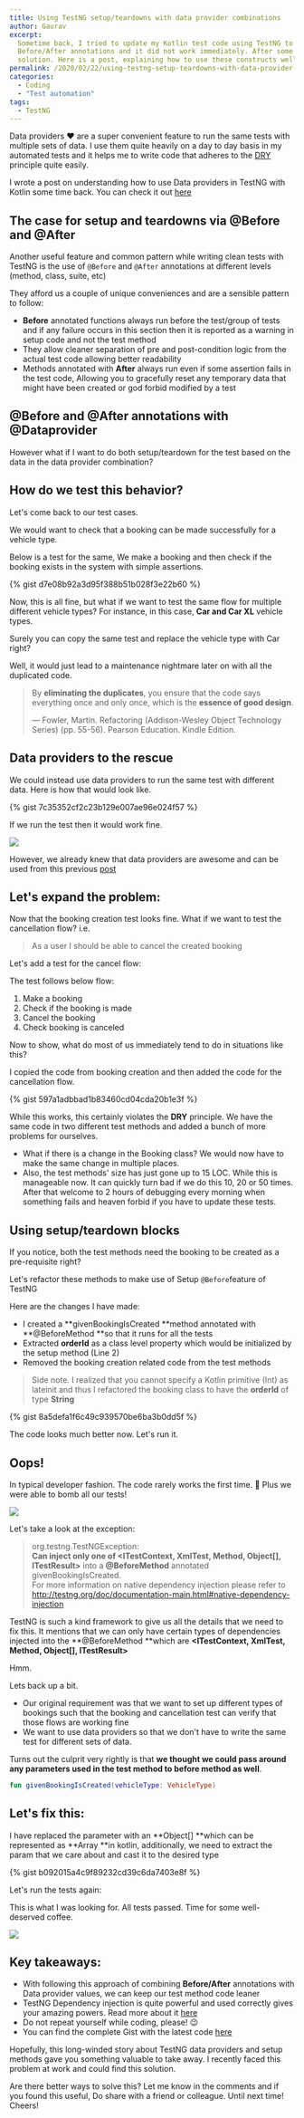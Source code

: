 ```yaml
---
title: Using TestNG setup/teardowns with data provider combinations
author: Gaurav
excerpt:
  Sometime back, I tried to update my Kotlin test code using TestNG to use data providers and
  Before/After annotations and it did not work immediately. After some research I found the
  solution. Here is a post, explaining how to use these constructs well with an example.
permalink: /2020/02/22/using-testng-setup-teardowns-with-data-provider-combinations/
categories:
  - Coding
  - "Test automation"
tags:
  - TestNG
---
```


<p class="has-drop-cap">
  Data providers ♥&nbsp;are a super convenient feature to run the same tests with multiple sets of data. I use them quite heavily on a day to day basis in my automated tests and it helps me to write code that adheres to the <a href="https://dzone.com/articles/software-design-principles-dry-and-kiss">DRY</a> principle quite easily.
</p>

I wrote a post on understanding how to use Data providers in TestNG with Kotlin some time back. You
can check it out
[here](https://automationhacks.blog/2019/09/17/working-with-testng-data-providers-in-kotlin/)

## The case for setup and teardowns via @Before and @After

Another useful feature and common pattern while writing clean tests with TestNG is the use of
`@Before` and `@After` annotations at different levels (method, class, suite, etc)

They afford us a couple of unique conveniences and are a sensible pattern to follow:

- **Before** annotated functions always run before the test/group of tests and if any failure occurs
  in this section then it is reported as a warning in setup code and not the test method
- They allow cleaner separation of pre and post-condition logic from the actual test code allowing
  better readability&nbsp;
- Methods annotated with **After** always run even if some assertion fails in the test code,
  Allowing you to gracefully reset any temporary data that might have been created or god forbid
  modified by a test

## @Before and @After annotations with @Dataprovider

However what if I want to do both setup/teardown for the test based on the data in the data provider
combination?

## How do we test this behavior?

Let's come back to our test cases.&nbsp;

We would want to check that a booking can be made successfully for a vehicle type.

Below is a test for the same, We make a booking and then check if the booking exists in the system
with simple assertions.

{% gist d7e08b92a3d95f388b51b028f3e22b60 %}

Now, this is all fine, but what if we want to test the same flow for multiple different vehicle
types? For instance, in this case, **Car and Car XL** vehicle types.

Surely you can copy the same test and replace the vehicle type with Car right?

Well, it would just lead to a maintenance nightmare later on with all the duplicated code.

> By **eliminating the duplicates**, you ensure that the code says everything once and only once,
> which is the **essence of good design**.
>
> &#8212; Fowler, Martin. Refactoring (Addison-Wesley Object Technology Series) (pp. 55-56). Pearson
> Education. Kindle Edition.

## Data providers to the rescue

We could instead use data providers to run the same test with different data. Here is how that would
look like.

{% gist 7c35352cf2c23b129e007ae96e024f57 %}

If we run the test then it would work fine.

![](/assets/images/wp-content/uploads/2020/02/testwithdataprovider.png)


However, we already knew that data providers are awesome and can be used from this previous
[post](https://automationhacks.blog/2019/09/17/working-with-testng-data-providers-in-kotlin/)

## Let's expand the problem:

Now that the booking creation test looks fine. What if we want to test the cancellation flow? i.e.

> As a user I should be able to cancel the created booking

Let's add a test for the cancel flow:

The test follows below flow:

1. Make a booking
2. Check if the booking is made
3. Cancel the booking
4. Check booking is canceled

Now to show, what do most of us immediately tend to do in situations like this?

I copied the code from booking creation and then added the code for the cancellation flow.&nbsp;

{% gist 597a1adbbad1b83460cd04cda20b1e3f %}

While this works, this certainly violates the **DRY** principle. We have the same code in two
different test methods and added a bunch of more problems for ourselves.

- What if there is a change in the Booking class? We would now have to make the same change in
  multiple places.
- Also, the test methods' size has just gone up to 15 LOC. While this is manageable now. It can
  quickly turn bad if we do this 10, 20 or 50 times. After that welcome to 2 hours of debugging
  every morning when something fails and heaven forbid if you have to update these tests.

## Using setup/teardown blocks

If you notice, both the test methods need the booking to be created as a pre-requisite right?

Let's refactor these methods to make use of Setup `@Before`feature of TestNG

Here are the changes I have made:

- I created a **givenBookingIsCreated&nbsp;**method annotated with **@BeforeMethod&nbsp;**so that it
  runs for all the tests
- Extracted **orderId** as a class level property which would be initialized by the setup method
  (Line 2)
- Removed the booking creation related code from the test methods

> Side note. I realized that you cannot specify a Kotlin primitive (Int) as lateinit and thus I
> refactored the booking class to have the **orderId** of type **String**

{% gist 8a5defa1f6c49c939570be6ba3b0dd5f %}

The code looks much better now. Let's run it.

## Oops!&nbsp;

In typical developer fashion. The code rarely works the first time. 🙂 Plus we were able to bomb all
our tests!&nbsp;

![](/assets/images/wp-content/uploads/2020/02/before_method_failure.png)

Let's take a look at the exception:

> org.testng.TestNGException:  
> **Can inject only one of <ITestContext, XmlTest, Method, Object[], ITestResult>** into a
> **@BeforeMethod** annotated givenBookingIsCreated.  
> For more information on native dependency injection please refer to
> <a href="http://testng.org/doc/documentation-main.html#native-dependency-injection" rel="nofollow">http://testng.org/doc/documentation-main.html#native-dependency-injection</a>

TestNG is such a kind framework to give us all the details that we need to fix this. It mentions
that we can only have certain types of dependencies injected into the **@BeforeMethod&nbsp;**which
are **<ITestContext, XmlTest, Method, Object[], ITestResult>**

Hmm.

Lets back up a bit.&nbsp;

- Our original requirement was that we want to set up different types of bookings such that the
  booking and cancellation test can verify that those flows are working fine
- We want to use data providers so that we don't have to write the same test for different sets of
  data.

Turns out the culprit very rightly is that **we thought we could pass around any parameters used in
the test method to before method as well**.

```kotlin
fun givenBookingIsCreated(vehicleType: VehicleType)
```

## Let's fix this:

I have replaced the parameter with an **Object[]&nbsp;**which can be represented as
**Array<Any>&nbsp;**in kotlin, additionally, we need to extract the param that we care about and
cast it to the desired type

{% gist b092015a4c9f89232cd39c6da7403e8f %}

Let's run the tests again:

This is what I was looking for. All tests passed. Time for some well-deserved coffee.

![](/assets/images/wp-content/uploads/2020/02/final_test_run.png)

## Key takeaways:

- With following this approach of combining **Before/After** annotations with Data provider values,
  we can keep our test method code leaner
- TestNG Dependency injection is quite powerful and used correctly gives your amazing powers. Read
  more about it
  <a href="https://testng.org/doc/documentation-main.html#dependency-injection" target="_blank" rel="noopener">here</a>
- Do not repeat yourself while coding, please! 😉
- You can find the complete Gist with the latest code
  <a href="https://gist.github.com/gaurav-singh/48c3d1e71edaf5ea429075a1a511e6c1" target="_blank" rel="noopener">here</a>

Hopefully, this long-winded story about TestNG data providers and setup methods gave you something
valuable to take away. I recently faced this problem at work and could find this solution.&nbsp;

Are there better ways to solve this? Let me know in the comments and if you found this useful, Do
share with a friend or colleague. Until next time! Cheers!

